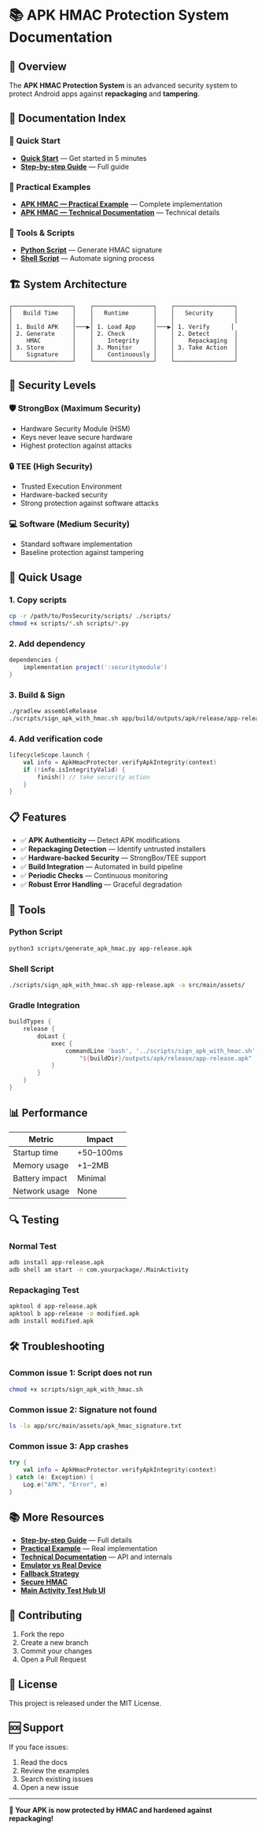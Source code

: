 # 📚 APK HMAC Protection System Documentation

## 🎯 Overview

The **APK HMAC Protection System** is an advanced security system to protect Android apps against **repackaging** and **tampering**.

## 📖 Documentation Index

### 🚀 Quick Start
- **[Quick Start](apk-hmac-quick-start.md)** — Get started in 5 minutes
- **[Step-by-step Guide](apk-hmac-step-by-step-guide.md)** — Full guide

### 📱 Practical Examples
- **[APK HMAC — Practical Example](apk-hmac-practical-example.md)** — Complete implementation
- **[APK HMAC — Technical Documentation](apk-hmac-protection.md)** — Technical details

### 🔧 Tools & Scripts
- **[Python Script](generate_apk_hmac.py)** — Generate HMAC signature
- **[Shell Script](sign_apk_with_hmac.sh)** — Automate signing process

## 🏗️ System Architecture

```
┌─────────────────┐    ┌─────────────────┐    ┌─────────────────┐
│   Build Time    │    │   Runtime       │    │   Security      │
│                 │    │                 │    │                 │
│ 1. Build APK    │───▶│ 1. Load App     │───▶│ 1. Verify      │
│ 2. Generate     │    │ 2. Check        │    │ 2. Detect       │
│    HMAC         │    │    Integrity    │    │    Repackaging  │
│ 3. Store        │    │ 3. Monitor      │    │ 3. Take Action  │
│    Signature    │    │    Continuously │    │                 │
└─────────────────┘    └─────────────────┘    └─────────────────┘
```

## 🔐 Security Levels

### 🛡️ StrongBox (Maximum Security)
- Hardware Security Module (HSM)
- Keys never leave secure hardware
- Highest protection against attacks

### 🔒 TEE (High Security)
- Trusted Execution Environment
- Hardware-backed security
- Strong protection against software attacks

### 💻 Software (Medium Security)
- Standard software implementation
- Baseline protection against tampering

## 🚀 Quick Usage

### 1. Copy scripts
```bash
cp -r /path/to/PosSecurity/scripts/ ./scripts/
chmod +x scripts/*.sh scripts/*.py
```

### 2. Add dependency
```gradle
dependencies {
    implementation project(':securitymodule')
}
```

### 3. Build & Sign
```bash
./gradlew assembleRelease
./scripts/sign_apk_with_hmac.sh app/build/outputs/apk/release/app-release.apk
```

### 4. Add verification code
```kotlin
lifecycleScope.launch {
    val info = ApkHmacProtector.verifyApkIntegrity(context)
    if (!info.isIntegrityValid) {
        finish() // take security action
    }
}
```

## 📋 Features

- ✅ **APK Authenticity** — Detect APK modifications
- ✅ **Repackaging Detection** — Identify untrusted installers
- ✅ **Hardware-backed Security** — StrongBox/TEE support
- ✅ **Build Integration** — Automated in build pipeline
- ✅ **Periodic Checks** — Continuous monitoring
- ✅ **Robust Error Handling** — Graceful degradation

## 🔧 Tools

### Python Script
```bash
python3 scripts/generate_apk_hmac.py app-release.apk
```

### Shell Script
```bash
./scripts/sign_apk_with_hmac.sh app-release.apk -a src/main/assets/
```

### Gradle Integration
```gradle
buildTypes {
    release {
        doLast {
            exec {
                commandLine 'bash', '../scripts/sign_apk_with_hmac.sh', 
                    "${buildDir}/outputs/apk/release/app-release.apk"
            }
        }
    }
}
```

## 📊 Performance

| Metric | Impact |
|-------|-------|
| Startup time | +50–100ms |
| Memory usage | +1–2MB |
| Battery impact | Minimal |
| Network usage | None |

## 🔍 Testing

### Normal Test
```bash
adb install app-release.apk
adb shell am start -n com.yourpackage/.MainActivity
```

### Repackaging Test
```bash
apktool d app-release.apk
apktool b app-release -o modified.apk
adb install modified.apk
```

## 🛠️ Troubleshooting

### Common issue 1: Script does not run
```bash
chmod +x scripts/sign_apk_with_hmac.sh
```

### Common issue 2: Signature not found
```bash
ls -la app/src/main/assets/apk_hmac_signature.txt
```

### Common issue 3: App crashes
```kotlin
try {
    val info = ApkHmacProtector.verifyApkIntegrity(context)
} catch (e: Exception) {
    Log.e("APK", "Error", e)
}
```

## 📚 More Resources

- **[Step-by-step Guide](apk-hmac-step-by-step-guide.md)** — Full details
- **[Practical Example](apk-hmac-practical-example.md)** — Real implementation
- **[Technical Documentation](apk-hmac-protection.md)** — API and internals
- **[Emulator vs Real Device](emulator-vs-real-device.md)**
- **[Fallback Strategy](fallback-strategy.md)**
- **[Secure HMAC](secure-hmac.md)**
- **[Main Activity Test Hub UI](main-activity-ui.md)**

## 🤝 Contributing

1. Fork the repo
2. Create a new branch
3. Commit your changes
4. Open a Pull Request

## 📄 License

This project is released under the MIT License.

## 🆘 Support

If you face issues:
1. Read the docs
2. Review the examples
3. Search existing issues
4. Open a new issue

---

**🎉 Your APK is now protected by HMAC and hardened against repackaging!**
